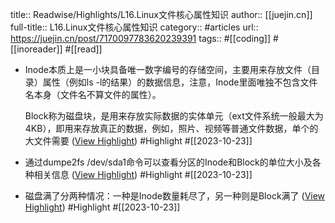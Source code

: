 title:: Readwise/Highlights/L16.Linux文件核心属性知识
author:: [[juejin.cn]]
full-title:: L16.Linux文件核心属性知识
category:: #articles
url:: https://juejin.cn/post/7170097783620239391
tags:: #[[coding]] #[[inoreader]] #[[read]]

- Inode本质上是一小块具备唯一数字编号的存储空间，主要用来存放文件（目录）属性（例如ls -l的结果）的数据信息，注意，Inode里面唯独不包含文件名本身（文件名不算文件的属性）。
  
  Block称为磁盘块，是用来存放实际数据的实体单元（ext文件系统一般最大为4KB），即用来存放真正的数据，例如，照片、视频等普通文件数据，单个的大文件需要 ([View Highlight](https://read.readwise.io/read/01hdefp4wns6994kf5e3vhnayq)) #Highlight #[[2023-10-23]]
- 通过dumpe2fs /dev/sda1命令可以查看分区的Inode和Block的单位大小及各种相关信息 ([View Highlight](https://read.readwise.io/read/01hdefqzbxwj8r33mm9r6cce0c)) #Highlight #[[2023-10-23]]
- 磁盘满了分两种情况：一种是Inode数量耗尽了，另一种则是Block满了 ([View Highlight](https://read.readwise.io/read/01hdefrj8s7ha5etjmsmzhmvp1)) #Highlight #[[2023-10-23]]